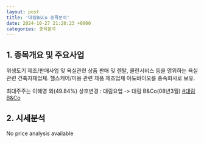 ```yaml
---
layout: post
title: '대림B&Co 종목분석'
date: 2024-10-27 21:20:23 +0900
categories: 종목분석
---
```


## 1. 종목개요 및 주요사업

위생도기 제조/판매사업 및 욕실관련 상품 판매 및 렌탈, 클린서비스 등을 영위하는 욕실관련 건축자재업체. 헬스케어/미용 관련 제품 제조업체 아도바이오를 종속회사로 보유. 

최대주주는 이해영 외(49.84%) 상호변경 : 대림요업 -> 대림 B&Co(08년3월)
[#대림B&Co](#)

## 2. 시세분석

No price analysis available
